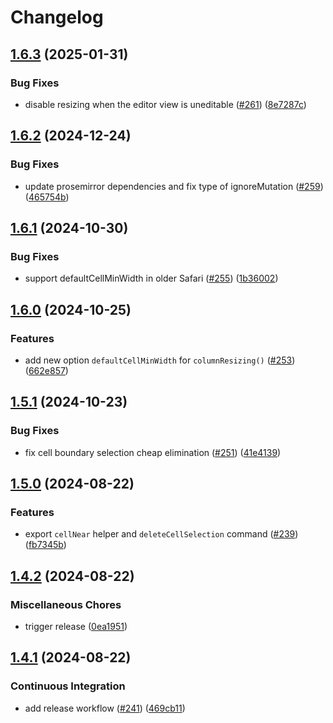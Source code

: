 # Changelog

## [1.6.3](https://github.com/ProseMirror/prosemirror-tables/compare/v1.6.2...v1.6.3) (2025-01-31)


### Bug Fixes

* disable resizing when the editor view is uneditable ([#261](https://github.com/ProseMirror/prosemirror-tables/issues/261)) ([8e7287c](https://github.com/ProseMirror/prosemirror-tables/commit/8e7287cfa47bab0da9a9e38cd9f65c7ece95d67d))

## [1.6.2](https://github.com/ProseMirror/prosemirror-tables/compare/v1.6.1...v1.6.2) (2024-12-24)


### Bug Fixes

* update prosemirror dependencies and fix type of ignoreMutation ([#259](https://github.com/ProseMirror/prosemirror-tables/issues/259)) ([465754b](https://github.com/ProseMirror/prosemirror-tables/commit/465754b97ecbca4778e0cc667511cd59f16db92a))

## [1.6.1](https://github.com/ProseMirror/prosemirror-tables/compare/v1.6.0...v1.6.1) (2024-10-30)


### Bug Fixes

* support defaultCellMinWidth in older Safari ([#255](https://github.com/ProseMirror/prosemirror-tables/issues/255)) ([1b36002](https://github.com/ProseMirror/prosemirror-tables/commit/1b36002196b6bdad11fce40b5a03e15a934f03e6))

## [1.6.0](https://github.com/ProseMirror/prosemirror-tables/compare/v1.5.1...v1.6.0) (2024-10-25)


### Features

* add new option `defaultCellMinWidth` for `columnResizing()` ([#253](https://github.com/ProseMirror/prosemirror-tables/issues/253)) ([662e857](https://github.com/ProseMirror/prosemirror-tables/commit/662e857d87fafcb5f77247205c2e91d392b7401d))

## [1.5.1](https://github.com/ProseMirror/prosemirror-tables/compare/v1.5.0...v1.5.1) (2024-10-23)


### Bug Fixes

* fix cell boundary selection cheap elimination ([#251](https://github.com/ProseMirror/prosemirror-tables/issues/251)) ([41e4139](https://github.com/ProseMirror/prosemirror-tables/commit/41e4139073f2e97bc86987adf80c7f3fa5a6dbda))

## [1.5.0](https://github.com/ProseMirror/prosemirror-tables/compare/v1.4.2...v1.5.0) (2024-08-22)


### Features

* export `cellNear` helper and `deleteCellSelection` command ([#239](https://github.com/ProseMirror/prosemirror-tables/issues/239)) ([fb7345b](https://github.com/ProseMirror/prosemirror-tables/commit/fb7345b2f39a8f022e3be32e4022d8697e683d6c))

## [1.4.2](https://github.com/ProseMirror/prosemirror-tables/compare/v1.4.1...v1.4.2) (2024-08-22)


### Miscellaneous Chores

* trigger release ([0ea1951](https://github.com/ProseMirror/prosemirror-tables/commit/0ea1951a22fc0e70713a26ce87e2875cae6b5887))

## [1.4.1](https://github.com/ProseMirror/prosemirror-tables/compare/v1.4.0...v1.4.1) (2024-08-22)


### Continuous Integration

* add release workflow ([#241](https://github.com/ProseMirror/prosemirror-tables/issues/241)) ([469cb11](https://github.com/ProseMirror/prosemirror-tables/commit/469cb11d2e3aa9e1b5b3e2a540431da69f1d64a1))
